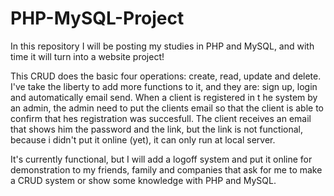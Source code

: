 # PHP-MySQL-Project
In this repository I will be posting my studies in PHP and MySQL, and with time it will turn into a website project!

This CRUD does the basic four operations: create, read, update and delete. I've take the liberty to add more functions to it, and they are: sign up, login and automatically email send. When a client is registered in t he system by an admin, the admin need to put the clients email so that the client is able to confirm that hes registration was succesfull. The client receives an email that shows him the password and the link, but the link is not functional, because i didn't put it online (yet), it can only run at local server.

It's currently functional, but I will add a logoff system and put it online for demonstration to my friends, family and companies that ask for me to make a CRUD system or show some knowledge with PHP and MySQL.
